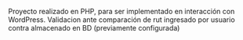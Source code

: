 Proyecto realizado en PHP, para ser implementado en interacción con WordPress.
Validacion ante comparación de rut ingresado por usuario contra almacenado en BD (previamente configurada)
